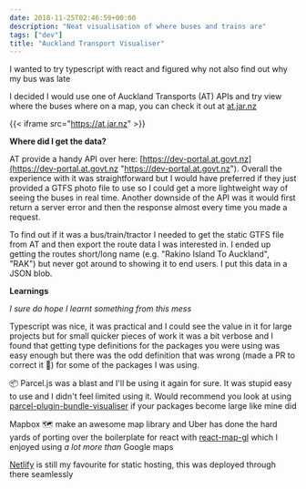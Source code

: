 ```yaml
---
date: 2018-11-25T02:46:59+00:00
description: "Neat visualisation of where buses and trains are"
tags: ["dev"]
title: "Auckland Transport Visualiser"
---
```

I wanted to try typescript with react and figured why not also find out why my bus was late

I decided I would use one of Auckland Transports (AT) APIs and try view where the buses where on a map, you can check it out at [at.jar.nz](https://at.jar.nz "🚌")

{{< iframe src="https://at.jar.nz" >}}

**Where did I get the data?**

AT provide a handy API over here: [https://dev-portal.at.govt.nz](https://dev-portal.at.govt.nz "https://dev-portal.at.govt.nz"). Overall the experience with it was straightforward but I would have preferred if they just provided a GTFS photo file to use so I could get a more lightweight way of seeing the buses in real time. Another downside of the API was it would first return a server error and then the response almost every time you made a request.

To find out if it was a bus/train/tractor I needed to get the static GTFS file from AT and then export the route data I was interested in. I ended up getting the routes short/long name (e.g. "Rakino Island To Auckland", "RAK") but never got around to showing it to end users. I put this data in a JSON blob.

**Learnings**

_I sure do hope I learnt something from this mess_

Typescript was nice, it was practical and I could see the value in it for large projects but for small quicker pieces of work it was a bit verbose and I found that getting type definitions for the packages you were using was easy enough but there was the odd definition that was wrong (made a PR to correct it 🙏) for some of the packages I was using.

📦 Parcel.js was a blast and I'll be using it again for sure. It was stupid easy to use and I didn't feel limited using it. Would recommend you look at using [parcel-plugin-bundle-visualiser](https://github.com/gregtillbrook/parcel-plugin-bundle-visualiser#readme "parcel-plugin-bundle-visualiser") if your packages become large like mine did

Mapbox 🗺 make an awesome map library and Uber has done the hard yards of porting over the boilerplate for react with [react-map-gl](https://github.com/uber/react-map-gl "react-map-gl") which I enjoyed using _a lot more than_ Google maps

[Netlify](https://www.netlify.com "Netlify") is still my favourite for static hosting, this was deployed through there seamlessly